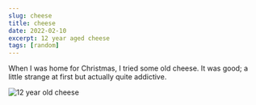 ```yaml
---
slug: cheese
title: cheese
date: 2022-02-10
excerpt: 12 year aged cheese
tags: [random]
---
```


<script>
  import Image from "$lib/components/base/image.svelte";
</script>

When I was home for Christmas, I tried some old cheese. It was good; a little strange at first but actually quite addictive.

<Image
  path="posts/{slug}"
  filename="12YOcheese"
  figcaption="12 Year Old Cheese"
  alt="12 year old cheese"
/>
